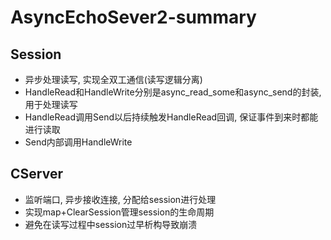 # AsyncEchoSever2-summary

## Session
- 异步处理读写, 实现全双工通信(读写逻辑分离)
- HandleRead和HandleWrite分别是async_read_some和async_send的封装, 用于处理读写
- HandleRead调用Send以后持续触发HandleRead回调, 保证事件到来时都能进行读取
- Send内部调用HandleWrite
## CServer
- 监听端口, 异步接收连接, 分配给session进行处理
- 实现map+ClearSession管理session的生命周期
- 避免在读写过程中session过早析构导致崩溃

